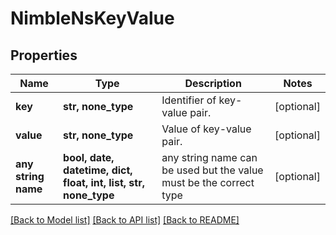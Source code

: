 # NimbleNsKeyValue


## Properties
Name | Type | Description | Notes
------------ | ------------- | ------------- | -------------
**key** | **str, none_type** | Identifier of key-value pair. | [optional] 
**value** | **str, none_type** | Value of key-value pair. | [optional] 
**any string name** | **bool, date, datetime, dict, float, int, list, str, none_type** | any string name can be used but the value must be the correct type | [optional]

[[Back to Model list]](../README.md#documentation-for-models) [[Back to API list]](../README.md#documentation-for-api-endpoints) [[Back to README]](../README.md)



